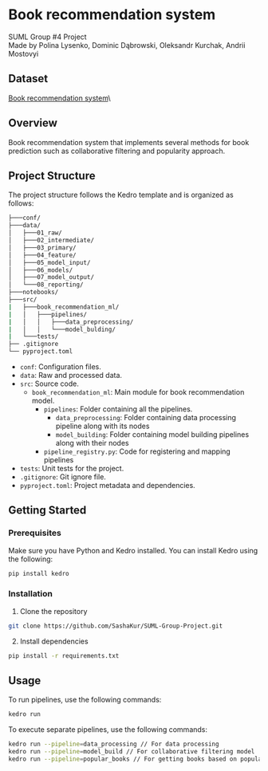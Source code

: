 # Book recommendation system
SUML Group #4 Project \
Made by Polina Lysenko, Dominic Dąbrowski, Oleksandr Kurchak, Andrii Mostovyi

## Dataset
[Book recommendation system](https://www.kaggle.com/code/midouazerty/book-recommendation-system-with-machine-learning)\

## Overview

Book recommendation system that implements several methods for book prediction such as collaborative filtering and popularity approach.

## Project Structure

The project structure follows the Kedro template and is organized as follows:

```bash
├───conf/
├───data/
│   ├───01_raw/
│   ├───02_intermediate/
│   ├───03_primary/
│   ├───04_feature/
│   ├───05_model_input/
│   ├───06_models/
│   ├───07_model_output/
│   └───08_reporting/
├───notebooks/
├───src/
|   ├───book_recommendation_ml/
|   │   ├───pipelines/
|   │   │   ├───data_preprocessing/
|   │   │   └───model_bulding/
|   └───tests/
├── .gitignore
└── pyproject.toml
```

- `conf`: Configuration files.
- `data`: Raw and processed data.
- `src`: Source code.
  - `book_recommendation_ml`: Main module for book recommendation model.
    - `pipelines`: Folder containing all the pipelines.
        - `data_preprocessing`: Folder containing data processing pipeline along with its nodes
        - `model_building`: Folder containing model building pipelines along with their nodes
    - `pipeline_registry.py`: Code for registering and mapping pipelines
- `tests`: Unit tests for the project.
- `.gitignore`: Git ignore file.
- `pyproject.toml`: Project metadata and dependencies.

## Getting Started

### Prerequisites

Make sure you have Python and Kedro installed. You can install Kedro using the following:

```bash
pip install kedro
```
### Installation

1. Clone the repository
```bash
git clone https://github.com/SashaKur/SUML-Group-Project.git
```
2. Install dependencies
```bash
pip install -r requirements.txt
```

## Usage

To run pipelines, use the following commands:
```bash
kedro run
```
To execute separate pipelines, use the following commands:
```bash
kedro run --pipeline=data_processing // For data processing
kedro run --pipeline=model_build // For collaborative filtering model
kedro run --pipeline=popular_books // For getting books based on popularity
```
